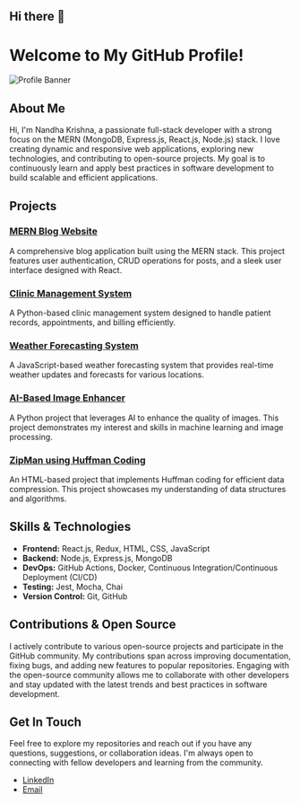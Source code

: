 ## Hi there 👋

# Welcome to My GitHub Profile!

![Profile Banner](https://avatars.githubusercontent.com/u/57743976?s=400&v=4)

## About Me

Hi, I'm Nandha Krishna, a passionate full-stack developer with a strong focus on the MERN (MongoDB, Express.js, React.js, Node.js) stack. I love creating dynamic and responsive web applications, exploring new technologies, and contributing to open-source projects. My goal is to continuously learn and apply best practices in software development to build scalable and efficient applications.

## Projects

### [MERN Blog Website](https://github.com/nandhakrishna10/MERN-Blog-Website)
A comprehensive blog application built using the MERN stack. This project features user authentication, CRUD operations for posts, and a sleek user interface designed with React.

### [Clinic Management System](https://github.com/nandhakrishna10/Clinic-Management-System)
A Python-based clinic management system designed to handle patient records, appointments, and billing efficiently.

### [Weather Forecasting System](https://github.com/nandhakrishna10/Weather-Forecasting-System)
A JavaScript-based weather forecasting system that provides real-time weather updates and forecasts for various locations.

### [AI-Based Image Enhancer](https://github.com/nandhakrishna10/AI-based-image-enhancer)
A Python project that leverages AI to enhance the quality of images. This project demonstrates my interest and skills in machine learning and image processing.

### [ZipMan using Huffman Coding](https://github.com/nandhakrishna10/ZipMan-using-Huffman-Coding)
An HTML-based project that implements Huffman coding for efficient data compression. This project showcases my understanding of data structures and algorithms.

## Skills & Technologies

- **Frontend:** React.js, Redux, HTML, CSS, JavaScript
- **Backend:** Node.js, Express.js, MongoDB
- **DevOps:** GitHub Actions, Docker, Continuous Integration/Continuous Deployment (CI/CD)
- **Testing:** Jest, Mocha, Chai
- **Version Control:** Git, GitHub

## Contributions & Open Source

I actively contribute to various open-source projects and participate in the GitHub community. My contributions span across improving documentation, fixing bugs, and adding new features to popular repositories. Engaging with the open-source community allows me to collaborate with other developers and stay updated with the latest trends and best practices in software development.

## Get In Touch

Feel free to explore my repositories and reach out if you have any questions, suggestions, or collaboration ideas. I'm always open to connecting with fellow developers and learning from the community.

- [LinkedIn](https://www.linkedin.com/in/nandhakrishna10/)
- [Email](mailto:nandhakrishna004@gmail.com)

